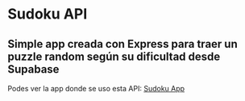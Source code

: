 # Sudoku API

## Simple app creada con Express para traer un puzzle random según su dificultad desde Supabase

Podes ver la app donde se uso esta API: [Sudoku App](https://sudoku-alvarorom3.onrender.com/)

